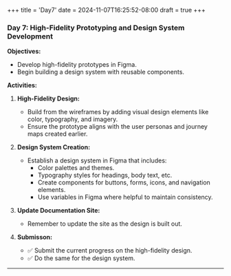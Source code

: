 +++
title = 'Day7'
date = 2024-11-07T16:25:52-08:00
draft = true
+++

### **Day 7: High-Fidelity Prototyping and Design System Development**

**Objectives:**

- Develop high-fidelity prototypes in Figma.
- Begin building a design system with reusable components.

**Activities:**

1. **High-Fidelity Design:**
   - Build from the wireframes by adding visual design elements like color, typography, and imagery.
   - Ensure the prototype aligns with the user personas and journey maps created earlier.

2. **Design System Creation:**
   - Establish a design system in Figma that includes:
     - Color palettes and themes.
     - Typography styles for headings, body text, etc.
     - Create components for buttons, forms, icons, and navigation elements.
     - Use variables in Figma where helpful to maintain consistency.

3. **Update Documentation Site:**
   - Remember to update the site as the design is built out.

4. **Submisson:**
   - :white_check_mark: Submit the current progress on the high-fidelity design.
   - :white_check_mark: Do the same for the design system.

---
